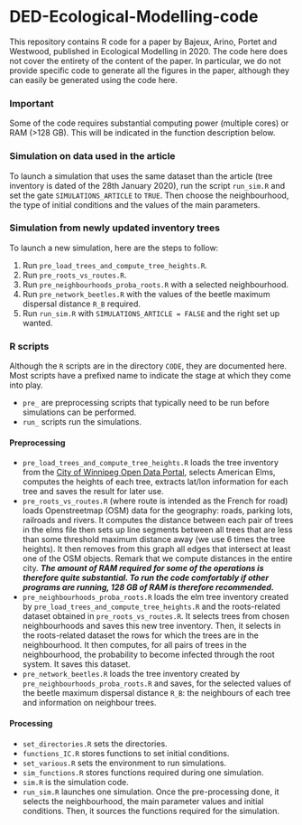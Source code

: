 # DED-Ecological-Modelling-code
This repository contains R code for a paper by Bajeux, Arino, Portet and Westwood, published in Ecological Modelling in 2020. The code here does not cover the entirety of the content of the paper. In particular, we do not provide specific code to generate all the figures in the paper, although they can easily be generated using the code here.

### Important
Some of the code requires substantial computing power (multiple cores) or RAM (>128 GB). This will be indicated in the function description below.

### Simulation on data used in the article
To launch a simulation that uses the same dataset than the article (tree inventory is dated of the 28th January 2020), run the script `run_sim.R` and set the gate `SIMULATIONS_ARTICLE` to `TRUE`. Then choose the neighbourhood, the type of initial conditions and the values of the main parameters.

### Simulation from newly updated inventory trees
To launch a new simulation, here are the steps to follow: 
1. Run `pre_load_trees_and_compute_tree_heights.R`.
2. Run `pre_roots_vs_routes.R`.
3. Run `pre_neighbourhoods_proba_roots.R` with a selected neighbourhood.
4. Run `pre_network_beetles.R` with the values of the beetle maximum dispersal distance `R_B` required.
5. Run `run_sim.R` with `SIMULATIONS_ARTICLE = FALSE` and the right set up wanted.

### R scripts
Although the `R` scripts are in the directory `CODE`, they are documented here. Most scripts have a prefixed name to indicate the stage at which they come into play.

- `pre_` are preprocessing scripts that typically need to be run before simulations can be performed.
- `run_` scripts run the simulations.

#### Preprocessing 
- `pre_load_trees_and_compute_tree_heights.R` loads the tree inventory from the [City of Winnipeg Open Data Portal](), selects American Elms, computes the heights of each tree, extracts lat/lon information for each tree and saves the result for later use.
- `pre_roots_vs_routes.R` (where route is intended as the French for road) loads Openstreetmap (OSM) data for the geography: roads, parking lots, railroads and rivers. It computes the distance between each pair of trees in the elms file then sets up line segments between all trees that are less than some threshold maximum distance away (we use 6 times the tree heights). It then removes from this graph all edges that intersect at least one of the OSM objects. Remark that we compute distances in the entire city. ***The amount of RAM required for some of the operations is therefore quite substantial. To run the code comfortably if other programs are running, 128 GB of RAM is therefore recommended.***
- `pre_neighbourhoods_proba_roots.R` loads the elm tree inventory created by `pre_load_trees_and_compute_tree_heights.R` and the roots-related dataset obtained in `pre_roots_vs_routes.R`. It selects trees from chosen neighbourhoods and saves this new tree inventory. Then, it selects in the roots-related dataset the rows for which the trees are in the neighbourhood. It then computes, for all pairs of trees in the neighbourhood, the probability to become infected through the root system. It saves this dataset.
- `pre_network_beetles.R` loads the tree inventory created by `pre_neighbourhoods_proba_roots.R` and saves, for the selected values of the beetle maximum dispersal distance `R_B`: the neighbours of each tree and information on neighbour trees.

#### Processing
- `set_directories.R` sets the directories.
- `functions_IC.R` stores functions to set initial conditions.
- `set_various.R` sets the environment to run simulations.
- `sim_functions.R` stores functions required during one simulation.
- `sim.R` is the simulation code.
- `run_sim.R` launches one simulation. Once the pre-processing done, it selects the neighbourhood, the main parameter values and initial conditions. Then, it sources the functions required for the simulation.